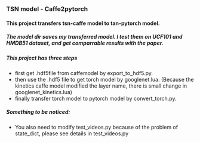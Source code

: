 ### TSN model - Caffe2pytorch 

#### This project transfers tsn-caffe model to tan-pytorch model. 

##### The model dir saves my transferred model. I test them on UCF101 and HMDB51 dataset, and get comparrable results with the paper.

##### This project has three steps

- first get .hdf5file from caffemodel by export_to_hdf5.py.
- then use the .hdf5 file to get torch model by googlenet.lua. (Because the kinetics caffe model modified the layer name, there is small change in googlenet_kinetics.lua)
- finally transfer torch model to pytorch model by convert_torch.py.

##### Something to be noticed:

- You also need to modify test_videos.py because of the problem of state_dict, please see details in test_videos.py



